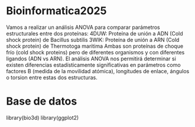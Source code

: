 # Bioinformatica2025
Vamos a realizar un análisis ANOVA para comparar parámetros estructurales entre dos proteínas:
4DUW: Proteína de unión a ADN (Cold shock protein) de Bacillus subtilis
3WIK: Proteína de unión a ARN (Cold shock protein) de Thermotoga maritima
Ambas son proteínas de choque frío (cold shock proteins) pero de diferentes organismos y con diferentes ligandos (ADN vs ARN). El análisis ANOVA nos permitirá determinar si existen diferencias estadísticamente significativas en parámetros como factores B (medida de la movilidad atómica), longitudes de enlace, ángulos o torsion entre estas dos estructuras.
# Base de datos
library(bio3d)
library(ggplot2)
